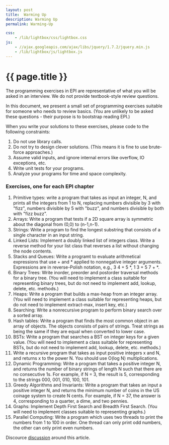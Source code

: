 ```yaml
---
layout: post
title:  Warming Up
description: Warming Up
permalink: Warming-Up

css:
    - /lib/lightbox/css/lightbox.css
js:
    - //ajax.googleapis.com/ajax/libs/jquery/1.7.2/jquery.min.js
    - /lib/lightbox/js/lightbox.js
---
```


{{ page.title }}
================

The programming exercises in EPI are representative of what you will be asked 
in an interview. We do not provide textbook-style review questions.

In this document, we present a small set of programming exercises suitable for
someone who needs to review basics. (You are unlikely to be 
asked these questions - their purpose is to bootstrap reading EPI.) 

When you write your solutions to these exercises, please code to the following constraints:
<ol>
<li>Do not use library calls.
<li>Do not try to design clever solutions. (This means it is fine to use brute-force approaches.)
<li>Assume valid inputs, and ignore internal errors like overflow, IO exceptions, etc.
<li>Write unit tests for your programs.
<li>Analyze your programs for time and space complexity. 
</ol>


<h3>Exercises, one for each EPI chapter</h3>
<ol>
<li> Primitive types: write a program that takes as input an integer, N, and prints
all the integers from 1 to N, replacing numbers divisible by 3 with "fizz", numbers divisible by
5 with "buzz", and numbers divisible by both with "fizz buzz".
<li> Arrays: Write a program that tests if a 2D square array is symmetric about the diagonal
from (0,0) to (n-1,n-1).
<li> Strings: Write a program to find the longest substring that consists of a single
character in an input string.
<li> Linked Lists: Implement a doubly linked list of integers class. Write a reverse method for your list class
that reverses a list without changing the node contents.
<li> Stacks and Queues: Write a programt to evaluate arithmetical expressions that use + and * applied
to nonnegative integer arguments. Expressions are in reverse-Polish notation, e.g., 3 4 + 5 *, 1 3 + 5 7 + *.
<li> Binary Trees: Write inorder, preorder and postorder traversal methods for a binary tree. (You will need
to implement a class suitable for representing binary trees, but do not need to implement
add, lookup, delete, etc. methods.)
<li> Heaps: Write a program that builds a max-heap from an integer array. (You will need to implement
a class suitable for representing heaps, but do not need to implement extract-max, insert key, etc.)
<li> Searching: Write a nonrecursive program to perform binary search over a sorted array.
<li> Hash tables: Write a program that finds the most common object in an array of objects. The 
objects consists of pairs of strings. Treat strings as being the same if they are equal when converted to lower case.
<li> BSTs: Write a program that searches a BST on integer keys for a given value. (You will need to
implement a class suitable for representing BSTs, but do not need to implement
add, lookup, delete, etc. methods.)
<li> Write a recursive program that takes as input positive integers x and N, and returns x to the power N. 
You should use O(log N) multiplications.
<li> Dynamic Programming: Write a program that takes a positive integer N, and returns the number
of binary strings of length N such that there are no consecutive 1s. For example, if N = 3, the result
is 5, corresponding to the strings 000, 001, 010, 100, 101.
<li> Greedy Algorithms and Invariants: Write a program that takes an input a positive integer
N, and returns the minimum number of coins in the US coinage system to create N cents. For example, if
N = 37, the answer is 4, corresponding to a quarter, a dime, and two pennies.
<li> Graphs: Implement Depth First Search and Breadth First Search. (You will need to implement
classes suitable to representing graphs.)
<li> Parallel Computing: Write a program which uses two threads to print the numbers from
1 to 100 in order. One thread can only print odd numbers, the other can only print even numbers.
</ol>

Discource <a href="http://talk.elementsofprogramminginterviews.com/t/discussion-around-the-warming-up-blog-post/217">discussion</a> around this article.

<div id="discourse-comments"></div>

<script type="text/javascript">
  var discourseUrl = "http://fishtank.eviltrout.com/",
      discourseEmbedUrl = 'http://talk.elementsofprogramminginterviews.com/t/discussion-around-the-warming-up-blog-post/217';

  (function() {
    var d = document.createElement('script'); d.type = 'text/javascript'; d.async = true;
      d.src = discourseUrl + 'javascripts/embed.js';
    (document.getElementsByTagName('head')[0] || document.getElementsByTagName('body')[0]).appendChild(d);
  })();
</script>
